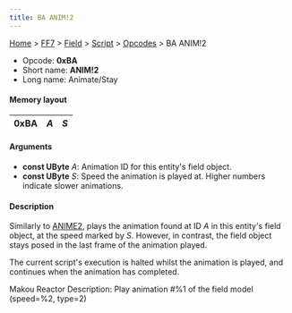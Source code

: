 ```yaml
---
title: BA ANIM!2
---
```


[Home](Main%20Page.md) > [FF7](FF7.md) > [Field](FF7/Field.md) > [Script](FF7/Field/Script.md) > [Opcodes](FF7/Field/Script/Opcodes.md) > BA ANIM!2

-   Opcode: **0xBA**
-   Short name: **ANIM!2**
-   Long name: Animate/Stay

#### Memory layout

| 0xBA | *A* | *S* |
|------|-----|-----|

#### Arguments

-   **const UByte** *A*: Animation ID for this entity's field object.
-   **const UByte** *S*: Speed the animation is played at. Higher
    numbers indicate slower animations.

#### Description

Similarly to [ANIME2][], plays the animation found at ID *A* in this
entity's field object, at the speed marked by *S*. However, in contrast,
the field object stays posed in the last frame of the animation played.

The current script's execution is halted whilst the animation is played,
and continues when the animation has completed.

Makou Reactor Description: Play animation \#%1 of the field model
(speed=%2, type=2)

  [ANIME2]: ../AE%20ANIME2.md "wikilink"
